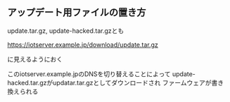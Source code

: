 ## アップデート用ファイルの置き方
update.tar.gz, update-hacked.tar.gzとも

https://iotserver.example.jp/download/update.tar.gz

に見えるようにおく

このiotserver.example.jpのDNSを切り替えることによって
update-hacked.tar.gzがupdatar.tar.gzとしてダウンロードされ
ファームウェアが書き換えられる
